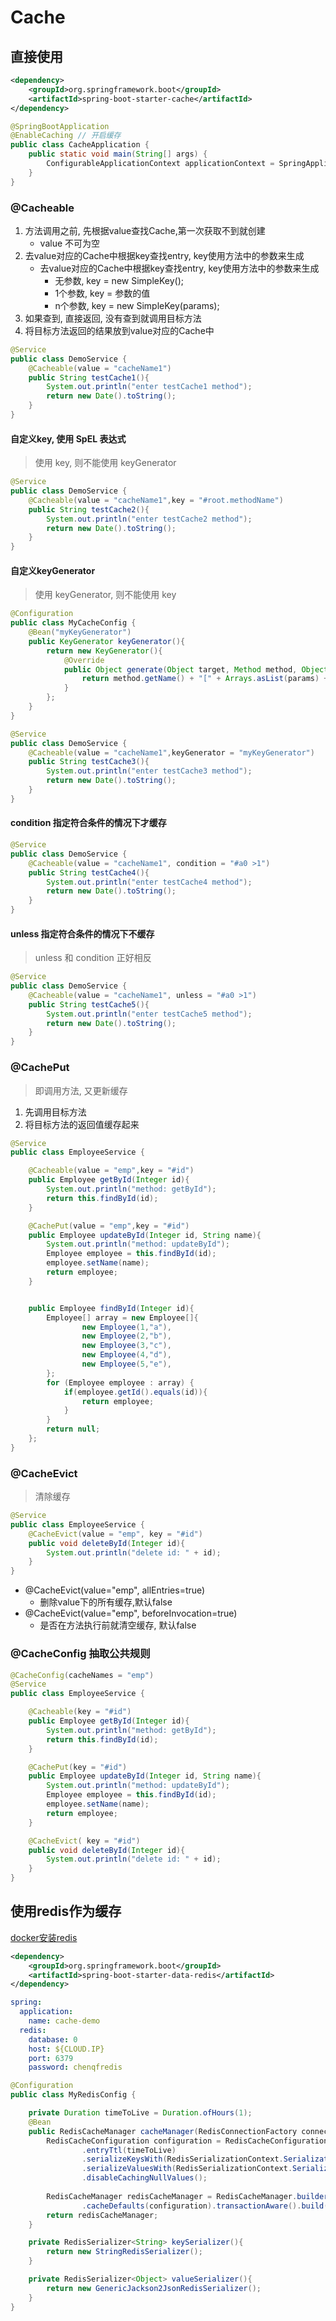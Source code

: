 # Cache

## 直接使用

```xml
<dependency>
    <groupId>org.springframework.boot</groupId>
    <artifactId>spring-boot-starter-cache</artifactId>
</dependency>
```

```java
@SpringBootApplication
@EnableCaching // 开启缓存
public class CacheApplication {
    public static void main(String[] args) {
        ConfigurableApplicationContext applicationContext = SpringApplication.run(CacheApplication.class, args);
    }
}
```

### @Cacheable

1. 方法调用之前, 先根据value查找Cache,第一次获取不到就创建
   + value 不可为空
2. 去value对应的Cache中根据key查找entry, key使用方法中的参数来生成
   + 去value对应的Cache中根据key查找entry, key使用方法中的参数来生成
     + 无参数, key = new SimpleKey();
     + 1个参数, key = 参数的值
     + n个参数, key = new SimpleKey(params);
3. 如果查到, 直接返回, 没有查到就调用目标方法
4. 将目标方法返回的结果放到value对应的Cache中

```java
@Service
public class DemoService {
    @Cacheable(value = "cacheName1")
    public String testCache1(){
        System.out.println("enter testCache1 method");
        return new Date().toString();
    }
}
```

#### 自定义key, 使用 SpEL 表达式
> 使用 key, 则不能使用 keyGenerator

```java
@Service
public class DemoService {
    @Cacheable(value = "cacheName1",key = "#root.methodName")
    public String testCache2(){
        System.out.println("enter testCache2 method");
        return new Date().toString();
    }
}
```

#### 自定义keyGenerator
> 使用 keyGenerator, 则不能使用 key

```java
@Configuration
public class MyCacheConfig {
    @Bean("myKeyGenerator")
    public KeyGenerator keyGenerator(){
        return new KeyGenerator(){
            @Override
            public Object generate(Object target, Method method, Object... params) {
                return method.getName() + "[" + Arrays.asList(params) + "]";
            }
        };
    }
}
```
```java
@Service
public class DemoService {
    @Cacheable(value = "cacheName1",keyGenerator = "myKeyGenerator")
    public String testCache3(){
        System.out.println("enter testCache3 method");
        return new Date().toString();
    }
}
```

#### condition 指定符合条件的情况下才缓存

```java
@Service
public class DemoService {
    @Cacheable(value = "cacheName1", condition = "#a0 >1")
    public String testCache4(){
        System.out.println("enter testCache4 method");
        return new Date().toString();
    }
}
```

#### unless 指定符合条件的情况下不缓存

> unless 和 condition 正好相反

```java
@Service
public class DemoService {
    @Cacheable(value = "cacheName1", unless = "#a0 >1")
    public String testCache5(){
        System.out.println("enter testCache5 method");
        return new Date().toString();
    }
}
```

### @CachePut

> 即调用方法, 又更新缓存

1. 先调用目标方法
2. 将目标方法的返回值缓存起来

```java
@Service
public class EmployeeService {

    @Cacheable(value = "emp",key = "#id")
    public Employee getById(Integer id){
        System.out.println("method: getById");
        return this.findById(id);
    }

    @CachePut(value = "emp",key = "#id")
    public Employee updateById(Integer id, String name){
        System.out.println("method: updateById");
        Employee employee = this.findById(id);
        employee.setName(name);
        return employee;
    }


    public Employee findById(Integer id){
        Employee[] array = new Employee[]{
                new Employee(1,"a"),
                new Employee(2,"b"),
                new Employee(3,"c"),
                new Employee(4,"d"),
                new Employee(5,"e"),
        };
        for (Employee employee : array) {
            if(employee.getId().equals(id)){
                return employee;
            }
        }
        return null;
    };
}
```

### @CacheEvict

> 清除缓存

```java
@Service
public class EmployeeService {
    @CacheEvict(value = "emp", key = "#id")
    public void deleteById(Integer id){
        System.out.println("delete id: " + id);
    }
}
```

+ @CacheEvict(value="emp", allEntries=true) 
  + 删除value下的所有缓存,默认false
+ @CacheEvict(value="emp", beforeInvocation=true) 
  + 是否在方法执行前就清空缓存, 默认false

### @CacheConfig 抽取公共规则
```java
@CacheConfig(cacheNames = "emp")
@Service
public class EmployeeService {

    @Cacheable(key = "#id")
    public Employee getById(Integer id){
        System.out.println("method: getById");
        return this.findById(id);
    }

    @CachePut(key = "#id")
    public Employee updateById(Integer id, String name){
        System.out.println("method: updateById");
        Employee employee = this.findById(id);
        employee.setName(name);
        return employee;
    }

    @CacheEvict( key = "#id")
    public void deleteById(Integer id){
        System.out.println("delete id: " + id);
    }
}
```

## 使用redis作为缓存

[docker安装redis](../redis-demo)

```xml
<dependency>
    <groupId>org.springframework.boot</groupId>
    <artifactId>spring-boot-starter-data-redis</artifactId>
</dependency>
```

```yaml
spring:
  application:
    name: cache-demo
  redis:
    database: 0
    host: ${CLOUD.IP}
    port: 6379
    password: chenqfredis
```

```java
@Configuration
public class MyRedisConfig {

    private Duration timeToLive = Duration.ofHours(1);
    @Bean
    public RedisCacheManager cacheManager(RedisConnectionFactory connectionFactory){
        RedisCacheConfiguration configuration = RedisCacheConfiguration.defaultCacheConfig()
                .entryTtl(timeToLive)
                .serializeKeysWith(RedisSerializationContext.SerializationPair.fromSerializer(keySerializer()))
                .serializeValuesWith(RedisSerializationContext.SerializationPair.fromSerializer(valueSerializer()))
                .disableCachingNullValues();
        
        RedisCacheManager redisCacheManager = RedisCacheManager.builder(connectionFactory)
                .cacheDefaults(configuration).transactionAware().build();
        return redisCacheManager;
    }

    private RedisSerializer<String> keySerializer(){
        return new StringRedisSerializer();
    }

    private RedisSerializer<Object> valueSerializer(){
        return new GenericJackson2JsonRedisSerializer();
    }
}
```